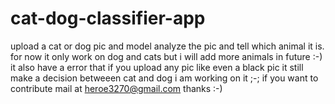 # cat-dog-classifier-app
upload a cat or dog pic and model analyze the pic and tell which animal it is. for now it only work on dog and cats but i will add more animals in future :-) 
it also have a error that if you upload any pic like even a black pic it still make a decision betweeen cat and dog i am working on it ;-; if you want to contribute mail at heroe3270@gmail.com 
thanks :-) 
